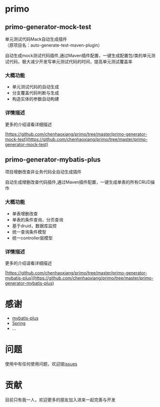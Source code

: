 # primo

## primo-generator-mock-test
单元测试代码Mack自动生成插件  
（原项目名：auto-generate-test-maven-plugin）

自动生成mock测试代码插件,通过Maven插件配置，一键生成配置包/类的单元测试代码，极大减少开发写单元测试代码的时间，提高单元测试覆盖率  

### 大概功能
- 单元测试代码的自动生成
- 分支覆盖代码判断与生成 
- 构造实体的参数自动构建

### 详情描述
更多的介绍请看详细描述  

[https://github.com/chenhaoxiang/primo/tree/master/primo-generator-mock-test](https://github.com/chenhaoxiang/primo/tree/master/primo-generator-mock-test)


## primo-generator-mybatis-plus 
项目增删改查非业务代码全自动生成插件  

自动生成增删改查代码插件,通过Maven插件配置，一键生成单表的所有CRUD操作

### 大概功能  
- 单表增删改查
- 单表的条件查询，分页查询
- 基于druid，数据库监控
- 统一查询条件模型
- 统一controller层模型

### 详情描述
更多的介绍请看详细描述  

[https://github.com/chenhaoxiang/primo/tree/master/primo-generator-mybatis-plus](https://github.com/chenhaoxiang/primo/tree/master/primo-generator-mybatis-plus)



# 感谢

- [mybatis-plus](http://git.oschina.net/baomidou/mybatis-plus) 
- [Spring](https://github.com/spring-projects)
- ...

# 问题
使用中有任何使用问题，欢迎提[issues](https://github.com/chenhaoxiang/primo/issues)

# 贡献
目前只有我一人，欢迎更多的朋友加入进来一起完善与开发  
